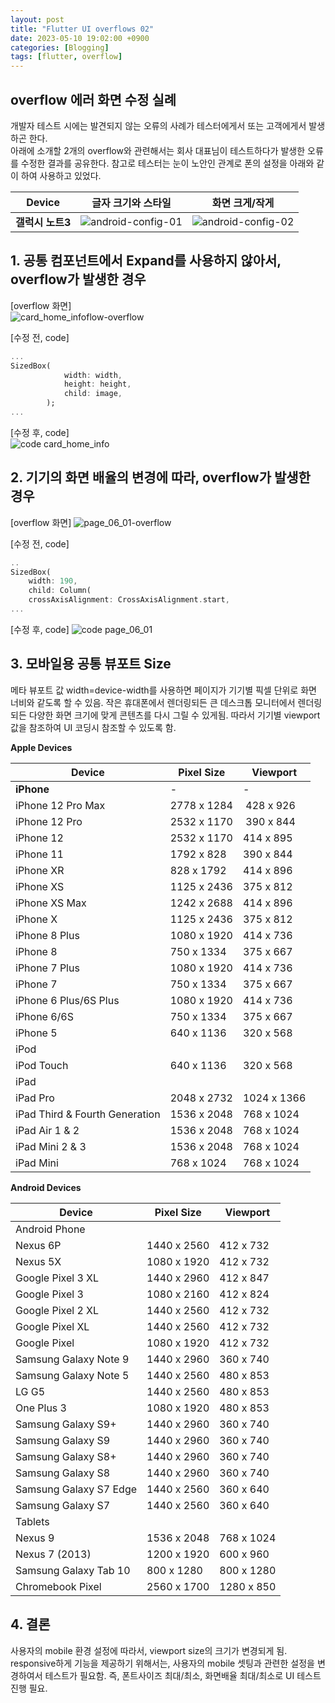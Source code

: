 ```yaml
---
layout: post
title: "Flutter UI overflows 02"
date: 2023-05-10 19:02:00 +0900
categories: [Blogging]
tags: [flutter, overflow]
---
```


## overflow 에러 화면 수정 실례

개발자 테스트 시에는 발견되지 않는 오류의 사례가 테스터에게서 또는 고객에게서 발생하곤 한다.  
아래에 소개할 2개의 overflow와 관련해서는 회사 대표님이 테스트하다가 발생한 오류를 수정한 결과를 공유한다.
참고로 테스터는 눈이 노안인 관계로 폰의 설정을 아래와 같이 하여 사용하고 있었다.  

| Device                         | 글자 크기와 스타일  | 화면 크게/작게    |
|--------------------------------|-------------|-------------|
| **갤럭시 노트3**                     |   ![android-config-01](/assets/img/2023/05/android-config-01.jpg)       |    ![android-config-02](/assets/img/2023/05/android-config-02.jpg)         |

## 1. 공통 컴포넌트에서 Expand를 사용하지 않아서, overflow가 발생한 경우

[overflow 화면]  
![card_home_infoflow-overflow](/assets/img/2023/05/card_home_info-overflow.jpg)

<!-- <img src="../assets/img/2023/05/card_home_info-overflow.jpg" width="300" height="600"/> -->

[수정 전, code]

```dart
...
SizedBox(
            width: width,
            height: height,
            child: image,
        );
...
```

[수정 후, code]  
![code card_home_info](/assets/img/2023/05/code_card_home_info.png)

## 2. 기기의 화면 배율의 변경에 따라, overflow가 발생한 경우

[overflow 화면]
![page_06_01-overflow](/assets/img/2023/05/page_06_01-overflow.jpg)
<!-- <img src="../assets/img/2023/05/page_06_01-overflow.jpg" width="300" height="600"/> -->

[수정 전, code]

```dart
..
SizedBox(
    width: 190,
    child: Column(
    crossAxisAlignment: CrossAxisAlignment.start,
...
```

[수정 후, code]
![code page_06_01](/assets/img/2023/05/code_page_06_01.png)

## 3. 모바일용 공통 뷰포트 Size

메타 뷰포트 값 width=device-width를 사용하면 페이지가 기기별 픽셀 단위로 화면 너비와 같도록 할 수 있음.  작은 휴대폰에서 렌더링되든 큰 데스크톱 모니터에서 렌더링되든 다양한 화면 크기에 맞게 콘텐츠를 다시 그릴 수 있게됨.  따라서 기기별 viewport값을
참조하여 UI 코딩시 참조할 수 있도록 함.  

**Apple Devices**  

| Device                         | Pixel Size  | Viewport    |
|--------------------------------|-------------|-------------|
| **iPhone**                     |      -       |      -       |
| iPhone 12 Pro Max              | 2778 x 1284 |  428 x 926  |
| iPhone 12 Pro                  | 2532 x 1170 |  390 x 844  |
| iPhone 12                      | 2532 x 1170 | 414 x 895   |
| iPhone 11                      | 1792 x 828  | 390 x 844   |
| iPhone XR                      | 828 x 1792  | 414 x 896   |
| iPhone XS                      | 1125 x 2436 | 375 x 812   |
| iPhone XS Max                  | 1242 x 2688 | 414 x 896   |
| iPhone X                       | 1125 x 2436 | 375 x 812   |
| iPhone 8 Plus                  | 1080 x 1920 | 414 x 736   |
| iPhone 8                       | 750 x 1334  | 375 x 667   |
| iPhone 7 Plus                  | 1080 x 1920 | 414 x 736   |
| iPhone 7                       | 750 x 1334  | 375 x 667   |
| iPhone 6 Plus/6S Plus          | 1080 x 1920 | 414 x 736   |
| iPhone 6/6S                    | 750 x 1334  | 375 x 667   |
| iPhone 5                       | 640 x 1136  | 320 x 568   |
| iPod                           |             |             |
| iPod Touch                     | 640 x 1136  | 320 x 568   |
| iPad                           |             |             |
| iPad Pro                       | 2048 x 2732 | 1024 x 1366 |
| iPad Third & Fourth Generation | 1536 x 2048 | 768 x 1024  |
| iPad Air 1 & 2                 | 1536 x 2048 | 768 x 1024  |
| iPad Mini 2 & 3                | 1536 x 2048 | 768 x 1024  |
| iPad Mini                      | 768 x 1024  | 768 x 1024  |

**Android Devices**  

| Device                 | Pixel Size  | Viewport   |
|------------------------|-------------|------------|
| Android Phone          |             |            |
| Nexus 6P               | 1440 x 2560 | 412 x 732  |
| Nexus 5X               | 1080 x 1920 | 412 x 732  |
| Google Pixel 3 XL      | 1440 x 2960 | 412 x 847  |
| Google Pixel 3         | 1080 x 2160 | 412 x 824  |
| Google Pixel 2 XL      | 1440 x 2560 | 412 x 732  |
| Google Pixel XL        | 1440 x 2560 | 412 x 732  |
| Google Pixel           | 1080 x 1920 | 412 x 732  |
| Samsung Galaxy Note 9  | 1440 x 2960 | 360 x 740  |
| Samsung Galaxy Note 5  | 1440 x 2560 | 480 x 853  |
| LG G5                  | 1440 x 2560 | 480 x 853  |
| One Plus 3             | 1080 x 1920 | 480 x 853  |
| Samsung Galaxy S9+     | 1440 x 2960 | 360 x 740  |
| Samsung Galaxy S9      | 1440 x 2960 | 360 x 740  |
| Samsung Galaxy S8+     | 1440 x 2960 | 360 x 740  |
| Samsung Galaxy S8      | 1440 x 2960 | 360 x 740  |
| Samsung Galaxy S7 Edge | 1440 x 2560 | 360 x 640  |
| Samsung Galaxy S7      | 1440 x 2560 | 360 x 640  |
| Tablets                |             |            |
| Nexus 9                | 1536 x 2048 | 768 x 1024 |
| Nexus 7 (2013)         | 1200 x 1920 | 600 x 960  |
| Samsung Galaxy Tab 10  | 800 x 1280  | 800 x 1280 |
| Chromebook Pixel       | 2560 x 1700 | 1280 x 850 |

## 4. 결론

사용자의 mobile 환경 설정에 따라서, viewport size의 크기가 변경되게 됨.
responsive하게 기능을 제공하기 위해서는, 사용자의 mobile 셋팅과 관련한 설정을 변경하여서 테스트가 필요함.
즉, 폰트사이즈 최대/최소, 화면배율 최대/최소로 UI 테스트 진행 필요.

